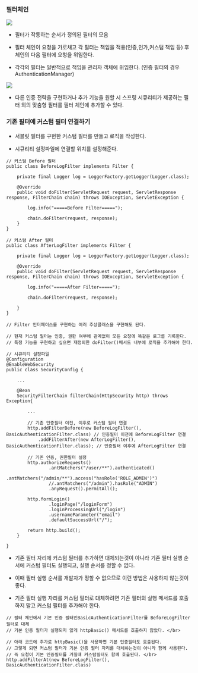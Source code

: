 ### 필터체인

<img src="https://github.com/pansakr/TIL/assets/118809108/ba82d1e1-626b-4795-8e19-d01c4e28dacd">

* 필터가 작동하는 순서가 정의된 필터의 모음

* 필터 체인이 요청을 가로채고 각 필터는 책임을 적용(인증,인가,커스텀 책임 등) 후 체인의 다음 필터에 요청을 위임한다.

* 각각의 필터는 일반적으로 책임을 관리자 객체에 위임한다. (인증 필터의 경우 AuthenticationManager)

<img src="https://github.com/pansakr/TIL/assets/118809108/2db7d20d-a341-4bb2-abee-b141273e7fe7">

* 다른 인증 전략을 구현하거나 추가 기능을 원할 시 스프링 시큐리티가 제공하는 필터 외의 맞춤형 필터를 필터 체인에 추가할 수 있다.


### 기존 필터에 커스텀 필터 연결하기

* 서블릿 필터를 구현한 커스텀 필터를 만들고 로직을 작성한다.

* 시큐리티 설정파일에 연결할 위치를 설정해준다.

```
// 커스텀 Before 필터
public class BeforeLogFilter implements Filter {

    private final Logger log = LoggerFactory.getLogger(Logger.class);

    @Override
    public void doFilter(ServletRequest request, ServletResponse response, FilterChain chain) throws IOException, ServletException {

        log.info("=====Before Filter=====");

        chain.doFilter(request, response);
    }
}

// 커스텀 After 필터
public class AfterLogFilter implements Filter {

    private final Logger log = LoggerFactory.getLogger(Logger.class);

    @Override
    public void doFilter(ServletRequest request, ServletResponse response, FilterChain chain) throws IOException, ServletException {

        log.info("=====After Filter=====");

        chain.doFilter(request, response);

    }
}

// Filter 인터페이스를 구현하는 여러 추상클래스을 구현해도 된다.

// 현재 커스텀 필터는 인증, 권한 여부에 관계없이 모든 요청에 똑같은 로그를 기록한다.  
// 특정 기능을 구현하고 싶으면 재정의한 doFilter()메서드 내부에 로직을 추가해야 한다.

// 시큐리티 설정파일
@Configuration
@EnableWebSecurity
public class SecurityConfig {

    ...

    @Bean
    SecurityFilterChain filterChain(HttpSecurity http) throws Exception{

        ...

        // 기존 인증필터 이전, 이후로 커스텀 필터 연결
        http.addFilterBefore(new BeforeLogFilter(), BasicAuthenticationFilter.class) // 인증필터 이전에 BeforeLogFilter 연결
            .addFilterAfter(new AfterLogFilter(), BasicAuthenticationFilter.class); // 인증필터 이후에 AfterLogFilter 연결

        // 기존 인증, 권한필터 설정
        http.authorizeRequests()
                .antMatchers("/user/**").authenticated()
                .antMatchers("/admin/**").access("hasRole('ROLE_ADMIN')")
                //.antMatchers("/admin").hasRole("ADMIN")
                .anyRequest().permitAll();

        http.formLogin()
                .loginPage("/loginForm")
                .loginProcessingUrl("/login")
                .usernameParameter("email")
                .defaultSuccessUrl("/");

        return http.build();
    }

}
```

* 기존 필터 자리에 커스텀 필터를 추가하면 대체되는것이 아니라 기존 필터 실행 순서에 커스텀 필터도 실행되고, 실행 순서를 정할 수 없다.

* 이때 필터 실행 순서를 개발자가 정할 수 없으므로 이런 방법은 사용하지 않는것이 좋다.

* 기존 필터 실행 자리를 커스텀 필터로 대체하려면 기존 필터의 실행 메서드를 호출하지 말고 커스텀 필터를 추가해야 한다.

```
// 필터 체인에서 기본 인증 필터인BasicAuthenticationFilter를 BeforeLogFilter필터로 대체 
// 기본 인증 필터가 실행되지 않게 httpBasic() 메서드를 호출하지 않았다. </br>

// 아래 코드에 추가로 httpBasic()을 사용하면 기본 인증필터도 호출된다.
// 그렇게 되면 커스텀 필터가 기본 인증 필터 자리를 대체하는것이 아니라 함께 사용된다.
// 즉 요청이 기본 인증필터를 거칠때 커스텀필터도 함께 호출된다. </br>
http.addFilterAt(new BeforeLogFilter(), BasicAuthenticationFilter.class) 
```
